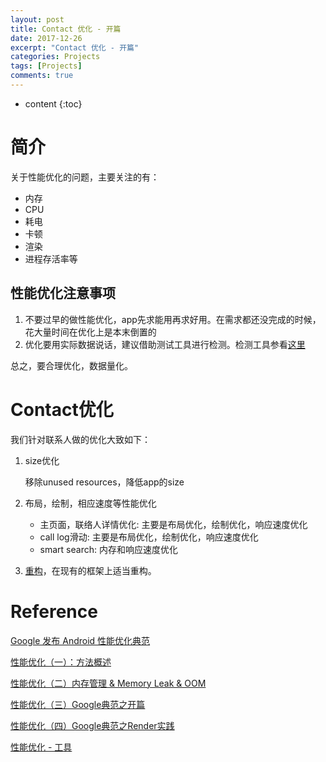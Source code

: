 ```yaml
---
layout: post
title: Contact 优化 - 开篇
date: 2017-12-26
excerpt: "Contact 优化 - 开篇"
categories: Projects
tags: [Projects]
comments: true
---
```



* content
{:toc}




# 简介

关于性能优化的问题，主要关注的有：

- 内存
- CPU
- 耗电
- 卡顿
- 渲染
- 进程存活率等

## 性能优化注意事项

1. 不要过早的做性能优化，app先求能用再求好用。在需求都还没完成的时候，花大量时间在优化上是本末倒置的
2. 优化要用实际数据说话，建议借助测试工具进行检测。检测工具参看[这里](http://vivianking6855.github.io/2017/12/26/Android-optimization-Tool/)

总之，要合理优化，数据量化。

# Contact优化

我们针对联系人做的优化大致如下：

1. size优化

    移除unused resources，降低app的size

2. 布局，绘制，相应速度等性能优化

    - 主页面，联络人详情优化: 主要是布局优化，绘制优化，响应速度优化
    - call log滑动: 主要是布局优化，绘制优化，响应速度优化
    - smart search: 内存和响应速度优化

3. [重构](http://vivianking6855.github.io/2017/03/30/Android-Design-Refactoring/)，在现有的框架上适当重构。


# Reference

[Google 发布 Android 性能优化典范](http://www.oschina.net/news/60157/android-performance-patterns?sid=07vbqo00ovnh233e0ain6ue5a6)

[性能优化（一）：方法概述](http://vivianking6855.github.io/2017/02/27/Android-optimization-1-method/)

[性能优化（二）内存管理 & Memory Leak & OOM](http://vivianking6855.github.io/2017/02/27/Android-optimization-2-OOM/)

[性能优化（三）Google典范之开篇](http://vivianking6855.github.io/2017/03/13/Android-optimization-3-Google-Publish/)

[性能优化（四）Google典范之Render实践](http://vivianking6855.github.io/2017/03/14/Android-optimization-4-Google-Publish-Render/)

[性能优化 - 工具](http://vivianking6855.github.io/2017/12/26/Android-optimization-Tool/)